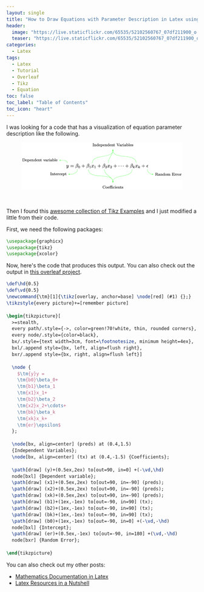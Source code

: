 ```yaml
---
layout: single
title: "How to Draw Equations with Parameter Description in Latex using Tikz"
header:
  image: "https://live.staticflickr.com/65535/52102560767_07df211900_o.png"
  teaser: "https://live.staticflickr.com/65535/52102560767_07df211900_o.png"
categories:
  - Latex
tags:
  - Latex
  - Tutorial
  - Overleaf
  - Tikz
  - Equation
toc: false
toc_label: "Table of Contents"
toc_icon: "heart"
---
```


I was looking for a code that has a visualization of equation parameter description like the following.

<figure>
  <a href="/assets/images/post_images/2021-11-17-draw-equation-with-parameter-description.png"><img src="/assets/images/post_images/2021-11-17-draw-equation-with-parameter-description.png"></a>
</figure>
<br/>

Then I found this [awesome collection of Tikz Examples](https://github.com/walmes/Tikz) and I just modified a little from their code.


First, we need the following packages:
```latex
\usepackage{graphicx}
\usepackage{tikz}
\usepackage{xcolor}
```


Now, here's the code that produces this output. You can also check out the output in [this overleaf project](https://www.overleaf.com/read/kyqrmhfcnrwx). 

```latex
\def\hd{0.5}
\def\vd{0.5}
\newcommand{\tm}[1]{\tikz[overlay, anchor=base] \node[red] (#1) {};}
\tikzstyle{every picture}+=[remember picture]

\begin{tikzpicture}[
  >=stealth,
  every path/.style={->, color=green!70!white, thin, rounded corners},
  every node/.style={color=black},
  bx/.style={text width=3cm, font=\footnotesize, minimum height=4ex},
  bxl/.append style={bx, left, align=flush right},
  bxr/.append style={bx, right, align=flush left}]

  \node {
    $\tm{y}y =
    \tm{b0}\beta_0+
    \tm{b1}\beta_1
    \tm{x1}x_1+
    \tm{b2}\beta_2
    \tm{x2}x_2+\cdots+
    \tm{bk}\beta_k
    \tm{xk}x_k+
    \tm{er}\epsilon$
  };

  \node[bx, align=center] (preds) at (0.4,1.5)
  {Independent Variables};
  \node[bx, align=center] (tx) at (0.4,-1.5) {Coefficients};

  \path[draw] (y)+(0.5ex,2ex) to[out=90, in=0] +(-\vd,\hd)
  node[bxl] {Dependent variable};
  \path[draw] (x1)+(0.5ex,2ex) to[out=90, in=-90] (preds);
  \path[draw] (x2)+(0.5ex,2ex) to[out=90, in=-90] (preds);
  \path[draw] (xk)+(0.5ex,2ex) to[out=90, in=-90] (preds);
  \path[draw] (b1)+(1ex,-1ex) to[out=-90, in=90] (tx);
  \path[draw] (b2)+(1ex,-1ex) to[out=-90, in=90] (tx);
  \path[draw] (bk)+(1ex,-1ex) to[out=-90, in=90] (tx);
  \path[draw] (b0)+(1ex,-1ex) to[out=-90, in=0] +(-\vd,-\hd)
  node[bxl] {Intercept};
  \path[draw] (er)+(0.5ex,-1ex) to[out=-90, in=180] +(\vd,-\hd)
  node[bxr] {Random Error};

\end{tikzpicture}
```


You can also check out my other posts:
* [Mathematics Documentation in Latex](https://shantoroy.com/latex/mathematics-numerical-analysis-in-latex/)
* [Latex Resources in a Nutshell](https://shantoroy.com/latex/latex-resources-in-a-nutshell/)
<!--stackedit_data:
eyJoaXN0b3J5IjpbMjM1NjgwNTExLDIzMjg5MzI5XX0=
-->